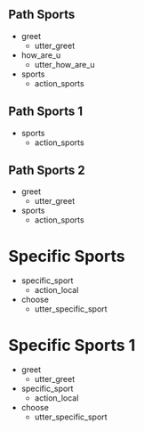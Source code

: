 ## Path Sports
* greet 
    - utter_greet
* how_are_u
    - utter_how_are_u
* sports
    - action_sports

## Path Sports 1
* sports
    - action_sports

## Path Sports 2
* greet 
    - utter_greet
* sports
    - action_sports

# Specific Sports
* specific_sport
    - action_local
* choose
    - utter_specific_sport

# Specific Sports 1
* greet
    - utter_greet
* specific_sport
    - action_local
* choose 
    - utter_specific_sport
